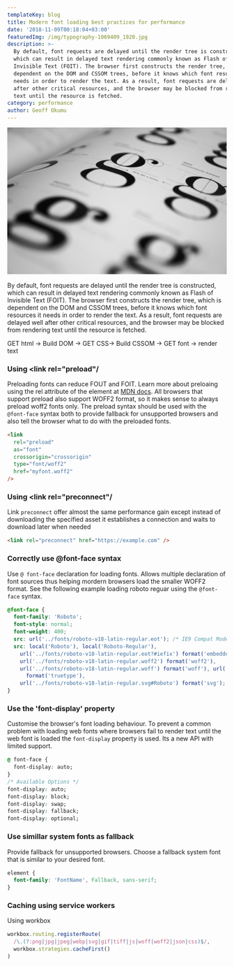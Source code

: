 ```yaml
---
templateKey: blog
title: Modern font loading best practices for performance
date: '2018-11-09T00:18:04+03:00'
featuredImg: /img/typography-1069409_1920.jpg
description: >-
  By default, font requests are delayed until the render tree is constructed,
  which can result in delayed text rendering commonly known as Flash of
  Invisible Text (FOIT). The browser first constructs the render tree, which is
  dependent on the DOM and CSSOM trees, before it knows which font resources it
  needs in order to render the text. As a result, font requests are delayed well
  after other critical resources, and the browser may be blocked from rendering
  text until the resource is fetched.
category: performance
author: Geoff Okumu
---
```


<img src='./typography-1069409_1920.jpg' alt='typography'>

By default, font requests are delayed until the render tree is constructed, which can result in delayed text rendering commonly known as Flash of Invisible Text (FOIT). The browser first constructs the render tree, which is dependent on the DOM and CSSOM trees, before it knows which font resources it needs in order to render the text. As a result, font requests are delayed well after other critical resources, and the browser may be blocked from rendering text until the resource is fetched.

GET html -> Build DOM -> GET CSS-> Build CSSOM -> GET font -> render text

### Using <link rel="preload"/

Preloading fonts can reduce FOUT and FOIT. Learn more about preloaing using the rel attribute of the <link> element at [MDN docs](https://developer.mozilla.org/en-US/docs/Web/HTML/Preloading_content). All browsers that support preload also support WOFF2 format, so it makes sense to always preload woff2 fonts only. The preload syntax should be used with the `@font-face` syntax both to provide fallback for unsupported browsers and also tell the browser what to do with the preloaded fonts.

```html
<link
  rel="preload"
  as="font"
  crossorigin="crossorigin"
  type="font/woff2"
  href="myfont.woff2"
/>
```

### Using <link rel="preconnect"/

Link `preconnect` offer almost the same performance gain except instead of downloading the specified asset it establishes a connection and waits to download later when needed

```html
<link rel="preconnect" href="https://example.com" />
```

### Correctly use @font-face syntax

Use `@ font-face` declaration for loading fonts. Allows multiple declaration of font sources thus helping mordern browsers load the smaller WOFF2 format. See the following example loading roboto reguar using the `@font-face` syntax.

```css
@font-face {
  font-family: 'Roboto';
  font-style: normal;
  font-weight: 400;
  src: url('../fonts/roboto-v18-latin-regular.eot'); /* IE9 Compat Modes */
  src: local('Roboto'), local('Roboto-Regular'),
    url('../fonts/roboto-v18-latin-regular.eot?#iefix') format('embedded-opentype'),
    url('../fonts/roboto-v18-latin-regular.woff2') format('woff2'),
    url('../fonts/roboto-v18-latin-regular.woff') format('woff'), url('../fonts/roboto-v18-latin-regular.ttf')
      format('truetype'),
    url('../fonts/roboto-v18-latin-regular.svg#Roboto') format('svg');
}
```

### Use the 'font-display' property

Customise the browser's font loading behaviour. To prevent a common problem with loading web fonts where browsers fail to render text until the web font is loaded the `font-display` property is used. Its a new API with limited support.

```css
@ font-face {
  font-display: auto;
}
/* Available Options */
font-display: auto;
font-display: block;
font-display: swap;
font-display: fallback;
font-display: optional;
```

### Use simillar system fonts as fallback

Provide fallback for unsupported browsers. Choose a fallback system font that is similar to your desired font.

```css
element {
  font-family: 'FontName', Fallback, sans-serif;
}
```

### Caching using service workers

Using workbox

```js
workbox.routing.registerRoute(
  /\.(?:png|jpg|jpeg|webp|svg|gif|tiff|js|woff|woff2|json|css)$/,
  workbox.strategies.cacheFirst()
)
```
